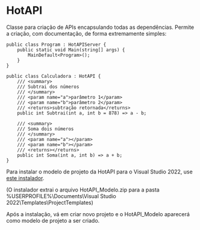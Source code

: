 # HotAPI

Classe para criação de APIs encapsulando todas as dependências.
Permite a criação, com documentação, de forma extremamente simples:

	public class Program : HotAPIServer {
	    public static void Main(string[] args) {
	        MainDefault<Program>();
	    }
	}

	public class Calculadora : HotAPI {
	    /// <summary>
	    /// Subtrai dos números
	    /// </summary>
	    /// <param name="a">parâmetro 1</param>
	    /// <param name="b">parâmetro 2</param>
	    /// <returns>subtração retornada</returns>
	    public int Subtrai(int a, int b = 878) => a - b;

	    /// <summary>
	    /// Soma dois números
	    /// </summary>
	    /// <param name="a"></param>
	    /// <param name="b"></param>
	    /// <returns></returns>
	    public int Soma(int a, int b) => a + b;
	}

Para instalar o modelo de projeto da HotAPI para o Visual Studio 2022, use <a href="https://github.com/mrebello/HotAPI_Modelo/raw/master/HotAPI_Modelo_install.exe">este  instalador</a>.

(O instalador extrai o arquivo HotAPI_Modelo.zip para a pasta
%USERPROFILE%\Documents\Visual Studio 2022\Templates\ProjectTemplates)

Após a instalação, vá em criar novo projeto e o HotAPI_Modelo aparecerá como modelo de projeto a ser criado.

